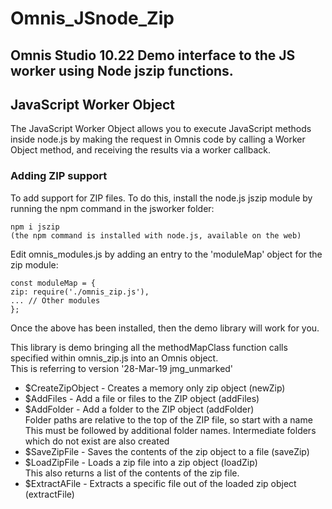 # Omnis_JSnode_Zip
## Omnis Studio 10.22 Demo interface to the JS worker using Node jszip functions.

## JavaScript Worker Object
The JavaScript Worker Object allows you to execute JavaScript methods inside node.js by making the request in Omnis code by calling a Worker Object method, and receiving the results via a worker callback.

### Adding ZIP support
To add support for ZIP files. To do this, install the node.js jszip module by running the npm command in the jsworker folder:

```
npm i jszip
(the npm command is installed with node.js, available on the web)
```

Edit omnis_modules.js by adding an entry to the 'moduleMap' object for the zip module:
```
const moduleMap = {
zip: require('./omnis_zip.js'),
... // Other modules
};
```
Once the above has been installed, then the demo library will work for you.

This library is demo bringing all the methodMapClass function calls specified within omnis_zip.js into an Omnis object.<br>
This is referring to version '28-Mar-19	jmg_unmarked'
* $CreateZipObject - Creates a memory only zip object (newZip)
* $AddFiles - Add a file or files to the ZIP object (addFiles)
* $AddFolder - Add a folder to the ZIP object (addFolder)<br>
 Folder paths are relative to the top of the ZIP file, so start with a name<br>
 This must be followed by additional folder names.  Intermediate folders which do not exist are also created
* $SaveZipFile - Saves the contents of the zip object to a file (saveZip)
* $LoadZipFile - Loads a zip file into a zip object (loadZip)<br>
 This also returns a list of the contents of the zip file.
* $ExtractAFile - Extracts a specific file out of the loaded zip object (extractFile)



